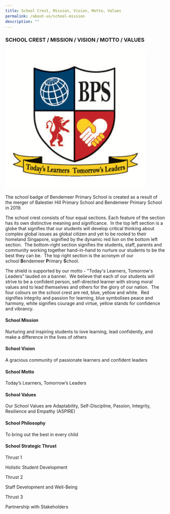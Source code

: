 ```yaml
---
title: School Crest, Mission, Vision, Motto, Values
permalink: /about-us/school-mission
description: ""
---
```

### SCHOOL CREST / MISSION / VISION / MOTTO / VALUES

![school crest](/images/Bendemeer%20Logos/Bendemeer-Primary-Final.png)

The school badge of Bendemeer Primary School is created as a result of the merger of Balestier Hill Primary School and Bendemeer Primary School in 2019.

  

The school crest consists of four equal sections. Each feature of the section has its own distinctive meaning and significance.  In the top left section is a globe that signifies that our students will develop critical thinking about complex global issues as global citizen and yet to be rooted to their homeland Singapore, signified by the dynamic red lion on the bottom left section.  The bottom-right section signifies the students, staff, parents and community working together hand-in-hand to nurture our students to be the best they can be.  The top right section is the acronym of our school **B**endemeer **P**rimary **S**chool.

  

The shield is supported by our motto - "Today's Learners, Tomorrow's Leaders” lauded on a banner.  We believe that each of our students will strive to be a confident person, self-directed learner with strong moral values and to lead themselves and others for the glory of our nation.  The four colours on the school crest are red, blue, yellow and white.  Red signifies integrity and passion for learning, blue symbolises peace and harmony, white signifies courage and virtue, yellow stands for confidence and vibrancy.

  

#### School Mission

Nurturing and inspiring students to love learning, lead confidently, and make a difference in the lives of others  

#### School Vision

A gracious community of passionate learners and confident leaders

#### School Motto

Today’s Learners, Tomorrow’s Leaders

#### School Values

Our School Values are Adaptability, Self-Discipline, Passion, Integrity, Resilience and Empathy (ASPIRE)

#### School Philosophy

To bring out the best in every child

#### School Strategic Thrust

Thrust 1

Holistic Student Development

  

Thrust 2

Staff Development and Well-Being

  

Thrust 3

Partnership with Stakeholders